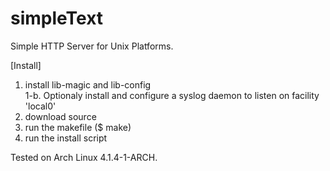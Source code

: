 # simpleText
Simple HTTP Server for Unix Platforms.


[Install]
1. install lib-magic and lib-config<br>
1-b. Optionaly install and configure a syslog daemon to listen on facility 'local0'
2. download source
3. run the makefile ($ make)
4. run the install script


Tested on Arch Linux 4.1.4-1-ARCH.
